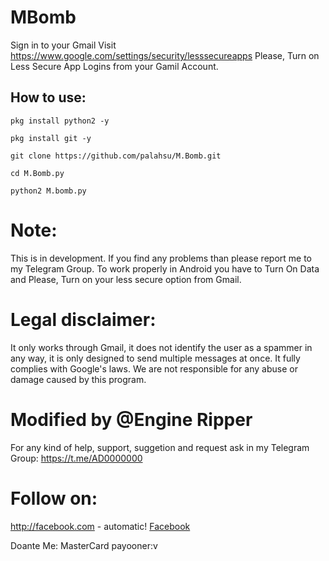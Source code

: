 # MBomb

Sign in to your Gmail
Visit https://www.google.com/settings/security/lesssecureapps
Please, Turn on Less Secure App Logins from your Gamil Account.

## How to use:
`pkg install python2 -y`

`pkg install git -y`

`git clone https://github.com/palahsu/M.Bomb.git`

`cd M.Bomb.py`

`python2 M.bomb.py`
 
# Note:
This is in development. If you find any problems than please report me to my Telegram Group. To work properly in Android you have to Turn On Data and Please, Turn on your less secure option from Gmail.

# Legal disclaimer:
It only works through Gmail, it does not identify the user as a spammer in any way, it is only designed to send multiple messages at once. It fully complies with Google's laws. We are not responsible for any abuse or damage caused by this program.

# Modified by @Engine Ripper

For any kind of help, support, suggetion and request ask in my Telegram Group:
https://t.me/AD0000000

# Follow on: 
http://facebook.com - automatic!
[Facebook](http://facebook.com/aduri.knox)


Doante Me:
MasterCard payooner:v
